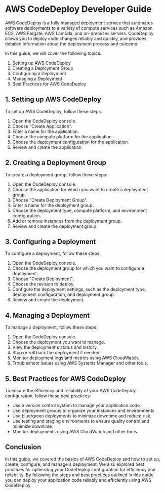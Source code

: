# AWS CodeDeploy Developer Guide

AWS CodeDeploy is a fully managed deployment service that automates software deployments to a variety of compute services such as Amazon EC2, AWS Fargate, AWS Lambda, and on-premises servers. CodeDeploy allows you to deploy code changes reliably and quickly, and provides detailed information about the deployment process and outcome.

In this guide, we will cover the following topics:

1. Setting up AWS CodeDeploy
2. Creating a Deployment Group
3. Configuring a Deployment
4. Managing a Deployment
5. Best Practices for AWS CodeDeploy

## 1\. Setting up AWS CodeDeploy

To set up AWS CodeDeploy, follow these steps:

1. Open the CodeDeploy console.
2. Choose "Create Application".
3. Enter a name for the application.
4. Choose the compute platform for the application.
5. Choose the deployment configuration for the application.
6. Review and create the application.

## 2\. Creating a Deployment Group

To create a deployment group, follow these steps:

1. Open the CodeDeploy console.
2. Choose the application for which you want to create a deployment group.
3. Choose "Create Deployment Group".
4. Enter a name for the deployment group.
5. Choose the deployment type, compute platform, and environment configuration.
6. Add or remove instances from the deployment group.
7. Review and create the deployment group.

## 3\. Configuring a Deployment

To configure a deployment, follow these steps:

1. Open the CodeDeploy console.
2. Choose the deployment group for which you want to configure a deployment.
3. Choose "Create Deployment".
4. Choose the revision to deploy.
5. Configure the deployment settings, such as the deployment type, deployment configuration, and deployment group.
6. Review and create the deployment.

## 4\. Managing a Deployment

To manage a deployment, follow these steps:

1. Open the CodeDeploy console.
2. Choose the deployment you want to manage.
3. View the deployment's status and history.
4. Stop or roll back the deployment if needed.
5. Monitor deployment logs and metrics using AWS CloudWatch.
6. Troubleshoot issues using AWS Systems Manager and other tools.

## 5\. Best Practices for AWS CodeDeploy

To ensure the efficiency and reliability of your AWS CodeDeploy configuration, follow these best practices:

* Use a version control system to manage your application code.
* Use deployment groups to organize your instances and environments.
* Use blue/green deployments to minimize downtime and reduce risk.
* Use testing and staging environments to ensure quality control and minimize downtime.
* Monitor deployments using AWS CloudWatch and other tools.

## Conclusion

In this guide, we covered the basics of AWS CodeDeploy and how to set up, create, configure, and manage a deployment. We also explored best practices for optimizing your CodeDeploy configuration for efficiency and reliability. By following the steps and best practices outlined in this guide, you can deploy your application code reliably and efficiently using AWS CodeDeploy.

